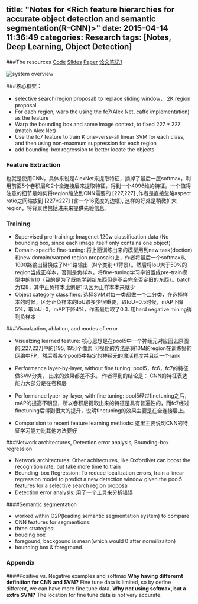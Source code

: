 title: "Notes for <Rich feature hierarchies for accurate object detection and semantic segmentation(R-CNN)>"
date: 2015-04-14 11:36:49
categories: Research
tags: [Notes, Deep Learning, Object Detection]
---


###The resources
[Code](https://github.com/rbgirshick/rcnn)
[Slides](http://www.cs.berkeley.edu/~rbg/slides/rcnn-cvpr14-slides.pdf)
[Paper](http://arxiv.org/abs/1311.2524)
[论文笔记1](http://zhangliliang.com/2014/07/23/paper-note-rcnn/)

![system overview](http://7xikhz.com1.z0.glb.clouddn.com/owzgVal.png)

<!--more-->
###核心框架：
* selective search(region proposal) to replace sliding window， 2K region proposal
* For each region, warp the using the fc7(Alex Net, caffe implementation) as the feature
* Warp the bounding box and some image context, to fixed $227 * 227$ (match Alex Net)
* Use the fc7 feature to train K one-verse-all linear SVM for each class, and then using non-maxmum suppression for each region
* add bounding-box regression to better locate the objects


### Feature Extraction

也就是使用CNN，具体来说是AlexNet来提取特征，摘掉了最后一层softmax，利用前面5个卷积层和2个全连接层来提取特征，得到一个4096维的特征。一个值得注意的细节是如何将region缩放到CNN需要的 [227,227]  ,作者是直接忽略aspect ratio之间缩放到 [227*227]  (含一个16宽度的边框), 这样的好处是稍微扩大region，将背景也包括进来来提供先验信息.

### Training
* Supervised pre-training:  Imagenet 120w classification data (No bounding box, since each image itself only contains one object)
* Domain-specific fine-tuning: 将上面训练出来的模型用到new task(dection)和new domain(warped region proposals)上，作者将最后一个softmax从1000路输出替换成了N+1路输出（N个类别+1背景）。然后将IoU大于50%的region当成正样本，否则是负样本。将fine-tuning学习率设置成pre-train模型中的1/10（目的是为了既能学到新东西但是不会完全否定旧的东西）。batch为128，其中正负样本比例是1:3,因为正样本本来就少
* Object category classifiers: 选择SVM对每一类都做一个二分类，在选择样本的时候，区分正负样本的IoU取多少很重要，取IoU=0.5时候，mAP下降5%，取IoU=0，mAP下降4%，作者最后取了0.3. 用hard negative mining得到负样本

###Visualzation, ablation, and modes of error

* Visualzing learned feature: 核心思想是在pool5中一个神经元对应回去原图的[227,227]中的[195, 195]个像素
可视化的方法是将10M的region在训练好的网络中FP，然后看某个pool5中特定的神经元的激活程度并且给一个rank

* Performance layer-by-layer, without fine tuning: pool5，fc6，fc7的特征做SVM分类， 出来的效果都差不多。 作者得到的结论是： CNN的特征表达能力大部分是在卷积层
* Performance lyaer-by-layer, with fine tuning: pool5经过finetuning之后，mAP的提高不明显，所以卷积层提取出来的特征是具有普遍性的，而fc7经过finetuning后得到很大的提升，说明finetuning的效果主要是在全连接层上。
* Comparision to recent feature learning methods: 这里主要说明CNN的特征学习能力比其他方法要好

###Network architectures, Detection error analysis, Bounding-box regression
* Network architectures: Other achitectures, like OxfordNet can boost the recognition rate, but take more time to train
* Bounding-box Regression: To reduce localization errors, train a linear regression model to predict a new detection window given the pool5 features for a selective search region proposal
* Detection error analysis: 用了一个工具来分析错误

####Semantic segmentation
* worked within O2P(leading semantic segmentation system) to  compare
* CNN features for segmentions: 
* three strategies:
 * bouding box
 * foregound, backgound is mean(which would 0 after normilizaiton)
 * bounding box & foreground.



### Appendix

####Positive vs. Negative examples and softmax
**Why having differernt definition for CNN and SVM?** 
Fine tune data is limited, so by define different, we can have more fine tune data.
**Why not using softmax, but a extra SVM?**
The location for fine tune data is not very accurate. 

